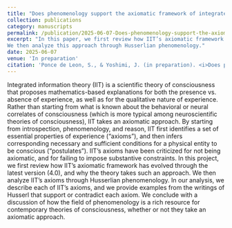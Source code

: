 ```yaml
---
title: "Does phenomenology support the axiomatic framework of integrated information theory (IIT)"
collection: publications
category: manuscripts
permalink: /publication/2025-06-07-Does-phenomenology-support-the-axiomatic-framework-of-integrated-information-theory-(IIT)
excerpt: "In this paper, we first review how IIT’s axiomatic framework has evolved through the latest version (4.0), and why the theory takes such an approach.
We then analyze this approach through Husserlian phenomenology."
date: 2025-06-07
venue: 'In preparation'
citation: 'Ponce de Leon, S., & Yoshimi, J. (in preparation). <i>Does phenomenology support the axiomatic framework of integrated information theory (IIT)</i>.'
---
```

Integrated information theory (IIT) is a scientific theory of consciousness that proposes mathematics-based explanations for both the presence vs. absence of experience, as well as for the qualitative nature of experience. Rather than starting from what is known about the behavioral or neural correlates of consciousness (which is more typical among neuroscientific theories of consciousness), IIT takes an axiomatic approach. By starting from introspection, phenomenology, and reason, IIT first identifies a set of essential properties of experience (“axioms”), and then infers corresponding necessary and sufficient conditions for a physical entity to be conscious (“postulates”). IIT’s axioms have been criticized for not being axiomatic, and for failing to impose substantive constraints. In this project, we first review how IIT’s axiomatic framework has evolved through the latest version (4.0), and why the theory takes such an approach. We then analyze IIT’s axioms through Husserlian phenomenology. In our analysis, we describe each of IIT’s axioms, and we provide examples from the writings of Husserl that support or contradict each axiom. We conclude with a discussion of how the field of phenomenology is a rich resource for contemporary theories of consciousness, whether or not they take an axiomatic approach.
